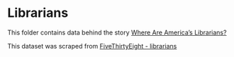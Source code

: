# Librarians

This folder contains data behind the story [Where Are America’s Librarians?](https://fivethirtyeight.com/features/where-are-americas-librarians/)

This dataset was scraped from [FiveThirtyEight - librarians](https://github.com//fivethirtyeight/data/tree/master/librarians)